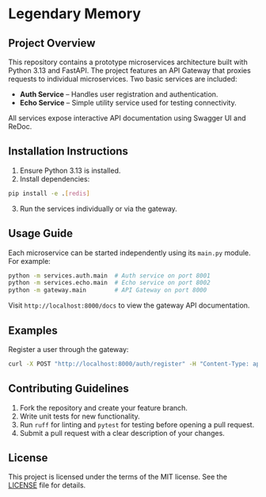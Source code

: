 # Legendary Memory

## Project Overview

This repository contains a prototype microservices architecture built with Python 3.13 and FastAPI. The project features an API Gateway that proxies requests to individual microservices. Two basic services are included:

- **Auth Service** – Handles user registration and authentication.
- **Echo Service** – Simple utility service used for testing connectivity.

All services expose interactive API documentation using Swagger UI and ReDoc.

## Installation Instructions

1. Ensure Python 3.13 is installed.
2. Install dependencies:

```bash
pip install -e .[redis]
```

3. Run the services individually or via the gateway.

## Usage Guide

Each microservice can be started independently using its `main.py` module. For example:

```bash
python -m services.auth.main  # Auth service on port 8001
python -m services.echo.main  # Echo service on port 8002
python -m gateway.main        # API Gateway on port 8000
```

Visit `http://localhost:8000/docs` to view the gateway API documentation.

## Examples

Register a user through the gateway:

```bash
curl -X POST "http://localhost:8000/auth/register" -H "Content-Type: application/json" -d '{"username": "alice", "password": "secret"}'
```

## Contributing Guidelines

1. Fork the repository and create your feature branch.
2. Write unit tests for new functionality.
3. Run `ruff` for linting and `pytest` for testing before opening a pull request.
4. Submit a pull request with a clear description of your changes.

## License

This project is licensed under the terms of the MIT license. See the [LICENSE](LICENSE) file for details.
